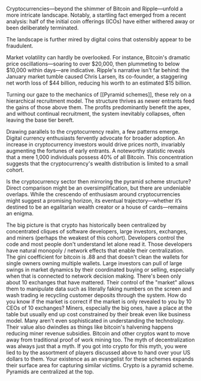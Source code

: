 Cryptocurrencies—beyond the shimmer of Bitcoin and Ripple—unfold a more intricate landscape. Notably, a startling fact emerged from a recent analysis: half of the initial coin offerings (ICOs) have either withered away or been deliberately terminated.

The landscape is further mired by digital coins that ostensibly appear to be fraudulent.

Market volatility can hardly be overlooked. For instance, Bitcoin's dramatic price oscillations—soaring to over $20,000, then plummeting to below $10,000 within days—are indicative. Ripple's narrative isn't far behind: the January market tumble caused Chris Larsen, its co-founder, a staggering net worth loss of $44 billion, reducing his worth to an estimated $15 billion.

Turning our gaze to the mechanics of [[Pyramid schemes]], these rely on a hierarchical recruitment model. The structure thrives as newer entrants feed the gains of those above them. The profits predominantly benefit the apex, and without continual recruitment, the system inevitably collapses, often leaving the base tier bereft.

Drawing parallels to the cryptocurrency realm, a few patterns emerge. Digital currency enthusiasts fervently advocate for broader adoption. An increase in cryptocurrency investors would drive prices north, invariably augmenting the fortunes of early entrants. A noteworthy statistic reveals that a mere 1,000 individuals possess 40% of all Bitcoin. This concentration suggests that the cryptocurrency's wealth distribution is limited to a small cohort.

Is the cryptocurrency sector then mirroring the pyramid scheme structure? Direct comparison might be an oversimplification, but there are undeniable overlaps. While the crescendo of enthusiasm around cryptocurrencies might suggest a promising horizon, its eventual trajectory—whether it’s destined to be an egalitarian wealth creator or a house of cards—remains an enigma.

The big picture is that crypto has historically been centralized by concentrated cliques of software developers, large investors, exchanges, and miners (perhaps the weakest of this cohort). Developers control the code and most people don't understand let alone read it. Those developers have natural monopoly / network effects that enable their centralization. The gini coefficient for bitcoin is .88 and that doesn't clean the wallets for single owners owning multiple wallets. Large investors can pull of large swings in market dynamics by their coordinated buying or selling, especially when that is connected to network decision making. There's been only about 10 exchanges that have mattered. Their control of the "market" allows them to manipulate data such as literally faking numbers on the screen and wash trading ie recycling customer deposits through the system. How do you know if the market is correct if the market is only revealed to you by 10 CEOs of 10 exchanges? Miners, especially the big ones, have a place at the table but usually end up cost constrained by their break even like business model. Many aren't even sophisticated in understanding the technology. Their value also dwindles as things like bitcoin's halvening happens reducing miner revenue subsidies. Bitcoin and other cryptos want to move away from traditional proof of work mining too. The myth of decentralization was always just that a myth. If you got into crypto for this myth, you were lied to by the assortment of players discussed above to hand over your US dollars to them. Your existence as an evangelist for these schemes expands their surface area for capturing similar victims. Crypto is a pyramid scheme. Pyramids are centralized at the top.